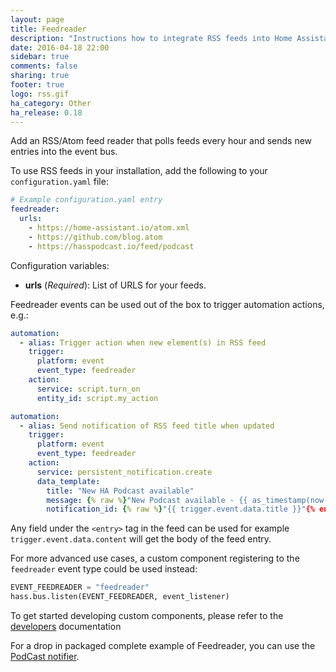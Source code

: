 ```yaml
---
layout: page
title: Feedreader
description: "Instructions how to integrate RSS feeds into Home Assistant."
date: 2016-04-18 22:00
sidebar: true
comments: false
sharing: true
footer: true
logo: rss.gif
ha_category: Other
ha_release: 0.18
---
```


Add an RSS/Atom feed reader that polls feeds every hour and sends new entries into the event bus.

To use RSS feeds in your installation, add the following to your `configuration.yaml` file:

```yaml
# Example configuration.yaml entry
feedreader:
  urls:
    - https://home-assistant.io/atom.xml
    - https://github.com/blog.atom
    - https://hasspodcast.io/feed/podcast
```

Configuration variables:

- **urls** (*Required*): List of URLS for your feeds.

Feedreader events can be used out of the box to trigger automation actions, e.g.:

```yaml
automation:
  - alias: Trigger action when new element(s) in RSS feed
    trigger:
      platform: event
      event_type: feedreader
    action:
      service: script.turn_on
      entity_id: script.my_action
```

```yaml
automation:
  - alias: Send notification of RSS feed title when updated
    trigger:
      platform: event
      event_type: feedreader
    action:
      service: persistent_notification.create
      data_template:
        title: "New HA Podcast available"
        message: {% raw %}"New Podcast available - {{ as_timestamp(now()) | timestamp_custom('%I:%M:%S %p %d%b%Y', true) }}"{% endraw %}
        notification_id: {% raw %}"{{ trigger.event.data.title }}"{% endraw %}
```

Any field under the `<entry>` tag in the feed can be used for example `trigger.event.data.content` will get the body of the feed entry.

For more advanced use cases, a custom component registering to the `feedreader` event type could be used instead:

```python
EVENT_FEEDREADER = "feedreader"
hass.bus.listen(EVENT_FEEDREADER, event_listener)
```

To get started developing custom components, please refer to the [developers](/developers) documentation

For a drop in packaged complete example of Feedreader, you can use the [PodCast notifier](https://github.com/CCOSTAN/Home-AssistantConfig/blob/master/packages/hasspodcast.yaml).
